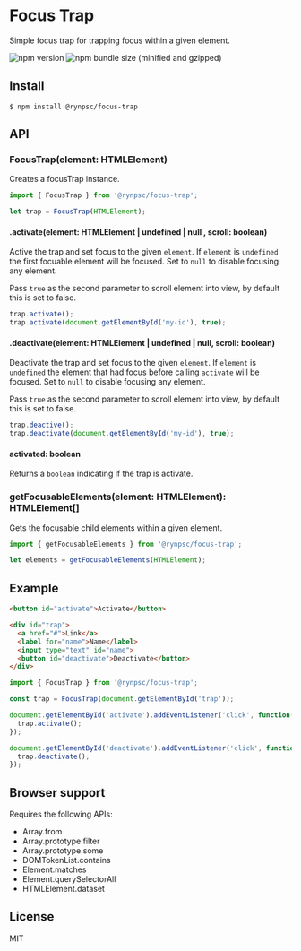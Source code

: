 # Focus Trap

Simple focus trap for trapping focus within a given element.

![npm version](https://img.shields.io/npm/v/@rynpsc/focus-trap)
![npm bundle size (minified and gzipped)](https://img.shields.io/bundlephobia/minzip/@rynpsc/focus-trap?label=size)

## Install

```
$ npm install @rynpsc/focus-trap
```

## API

### FocusTrap(element: HTMLElement)

Creates a focusTrap instance.

```js
import { FocusTrap } from '@rynpsc/focus-trap';

let trap = FocusTrap(HTMLElement);
```

#### .activate(element: HTMLElement | undefined | null , scroll: boolean)

Active the trap and set focus to the given `element`. If `element` is `undefined` the first focuable element will be focused. Set to `null` to disable focusing any element.

Pass `true` as the second parameter to scroll element into view, by default this is set to false.

```js
trap.activate();
trap.activate(document.getElementById('my-id'), true);
```

#### .deactivate(element: HTMLElement | undefined | null, scroll: boolean)

Deactivate the trap and set focus to the given `element`. If `element` is `undefined` the element that had focus before calling `activate` will be focused. Set to `null` to disable focusing any element.

Pass `true` as the second parameter to scroll element into view, by default this is set to false.

```js
trap.deactive();
trap.deactivate(document.getElementById('my-id'), true);
```

#### activated: boolean

Returns a `boolean` indicating if the trap is activate.

### getFocusableElements(element: HTMLElement): HTMLElement[]

Gets the focusable child elements within a given element.

```js
import { getFocusableElements } from '@rynpsc/focus-trap';

let elements = getFocusableElements(HTMLElement);
```

## Example

```html
<button id="activate">Activate</button>

<div id="trap">
  <a href="#">Link</a>
  <label for="name">Name</label>
  <input type="text" id="name">
  <button id="deactivate">Deactivate</button>
</div>
```

```js
import { FocusTrap } from '@rynpsc/focus-trap';

const trap = FocusTrap(document.getElementById('trap'));

document.getElementById('activate').addEventListener('click', function() {
  trap.activate();
});

document.getElementById('deactivate').addEventListener('click', function() {
  trap.deactivate();
});
```

## Browser support

Requires the following APIs:

- Array.from
- Array.prototype.filter
- Array.prototype.some
- DOMTokenList.contains
- Element.matches
- Element.querySelectorAll
- HTMLElement.dataset

## License

MIT

